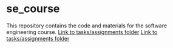 # se_course
This repository contains the code and materials for the software engineering course.
[Link to tasks/assignments folder](tasks/task1)
[Link to tasks/assignments folder](tasks/task2)

